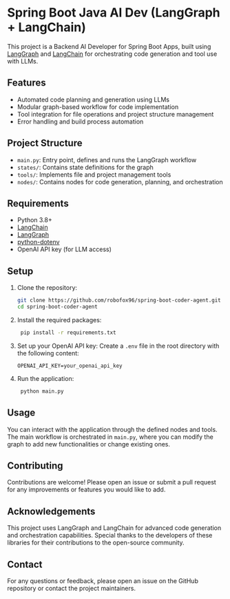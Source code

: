 # Spring Boot Java AI Dev (LangGraph + LangChain)

This project is a Backend AI Developer for Spring Boot Apps, built using [LangGraph](https://github.com/langchain-ai/langgraph) and [LangChain](https://github.com/langchain-ai/langchain) for orchestrating code generation and tool use with LLMs.

## Features

- Automated code planning and generation using LLMs
- Modular graph-based workflow for code implementation
- Tool integration for file operations and project structure management
- Error handling and build process automation

## Project Structure

- `main.py`: Entry point, defines and runs the LangGraph workflow
- `states/`: Contains state definitions for the graph
- `tools/`: Implements file and project management tools
- `nodes/`: Contains nodes for code generation, planning, and orchestration

## Requirements

- Python 3.8+
- [LangChain](https://github.com/langchain-ai/langchain)
- [LangGraph](https://github.com/langchain-ai/langgraph)
- [python-dotenv](https://pypi.org/project/python-dotenv/)
- OpenAI API key (for LLM access)

## Setup

1. Clone the repository:
   ```bash
   git clone https://github.com/robofox96/spring-boot-coder-agent.git
   cd spring-boot-coder-agent

2. Install the required packages:
   ```bash
    pip install -r requirements.txt
    ```
3. Set up your OpenAI API key:
   Create a `.env` file in the root directory with the following content:
   ```plaintext
   OPENAI_API_KEY=your_openai_api_key
   ```
4. Run the application:
   ```bash
    python main.py
    ```
## Usage
You can interact with the application through the defined nodes and tools. The main workflow is orchestrated in `main.py`, where you can modify the graph to add new functionalities or change existing ones.

## Contributing
Contributions are welcome! Please open an issue or submit a pull request for any improvements or features you would like to add.

## Acknowledgements
This project uses LangGraph and LangChain for advanced code generation and orchestration capabilities. Special thanks to the developers of these libraries for their contributions to the open-source community.

## Contact
For any questions or feedback, please open an issue on the GitHub repository or contact the project maintainers.
